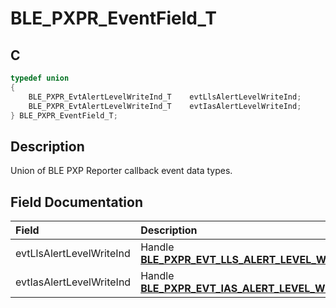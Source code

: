 # BLE_PXPR_EventField_T

## C

```c
typedef union
{
    BLE_PXPR_EvtAlertLevelWriteInd_T    evtLlsAlertLevelWriteInd;
    BLE_PXPR_EvtAlertLevelWriteInd_T    evtIasAlertLevelWriteInd;
} BLE_PXPR_EventField_T;
```

## Description

Union of BLE PXP Reporter callback event data types.


## Field Documentation

|Field|Description|
|:---|:---|
|evtLlsAlertLevelWriteInd|Handle **[BLE_PXPR_EVT_LLS_ALERT_LEVEL_WRITE_IND](GUID-7FECC045-859E-429B-987B-C6BB9271911A.md)**|
|evtIasAlertLevelWriteInd|Handle **[BLE_PXPR_EVT_IAS_ALERT_LEVEL_WRITE_IND](GUID-7FECC045-859E-429B-987B-C6BB9271911A.md)**|
